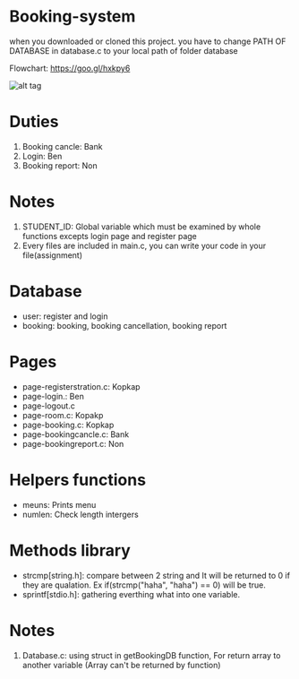 # Booking-system
when you downloaded or cloned this project. you have to change PATH OF DATABASE in database.c to your local path of folder database

Flowchart: https://goo.gl/hxkpy6

![alt tag](https://camo.githubusercontent.com/88d4d8f9090cb6d03e4f79b7c840ae1c06bbd7ff/68747470733a2f2f73636f6e74656e742e66626b6b352d352e666e612e666263646e2e6e65742f7433312e302d382f31343638323133325f3830303831353134363732363932335f353935353536353934353532363037323136385f6f2e6a7067)

# Duties
1. Booking cancle: Bank
2. Login: Ben
3. Booking report: Non

# Notes
1. STUDENT_ID: Global variable which must be examined by whole functions excepts login page and register page
2. Every files are included in main.c, you can write your code in your file(assignment)

# Database
- user: register and login
- booking: booking, booking cancellation, booking report

# Pages
- page-registerstration.c: Kopkap
- page-login.: Ben
- page-logout.c
- page-room.c: Kopakp
- page-booking.c: Kopkap
- page-bookingcancle.c: Bank
- page-bookingreport.c: Non

# Helpers functions
- meuns: Prints menu
- numlen: Check length intergers

# Methods library
- strcmp[string.h]: compare between 2 string and It will be returned to 0 if they are qualation. Ex if(strcmp("haha", "haha") == 0) will be true.
- sprintf[stdio.h]: gathering everthing what into one variable.

# Notes
1. Database.c: using struct in getBookingDB function, For return array to another variable (Array can't be returned by function)
